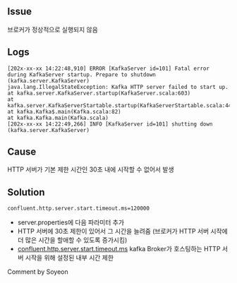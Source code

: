 ## Issue
브로커가 정상적으로 실행되지 않음  

## Logs
```
[202x-xx-xx 14:22:48,910] ERROR [KafkaServer id=101] Fatal error during KafkaServer startup. Prepare to shutdown (kafka.server.KafkaServer)
java.lang.IllegalStateException: Kafka HTTP server failed to start up.
at kafka.server.KafkaServer.startup(KafkaServer.scala:603)
at kafka.server.KafkaServerStartable.startup(KafkaServerStartable.scala:44)
at kafka.Kafka$.main(Kafka.scala:82)
at kafka.Kafka.main(Kafka.scala)
[202x-xx-xx 14:22:49,266] INFO [KafkaServer id=101] shutting down (kafka.server.KafkaServer)
```

## Cause
HTTP 서버가 기본 제한 시간인 30초 내에 시작할 수 없어서 발생

## Solution
```
confluent.http.server.start.timeout.ms=120000
```

- server.properties에 다음 파라미터 추가  
- HTTP 서버에 30초 제한이 있어서 그 시간을 늘려줌 (브로커가 HTTP 서버 시작에 더 많은 시간을 할애할 수 있도록 증가시킴)  
- [confluent.http.server.start.timeout.ms](http://confluent.http.server.start.timeout.ms/) kafka Broker가 호스팅하는 HTTP 서버 시작을 위해 설정된 내부 시간 제한  

Comment by Soyeon

